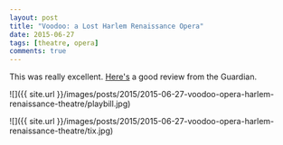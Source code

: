 ```yaml
---
layout: post
title: "Voodoo: a Lost Harlem Renaissance Opera"
date: 2015-06-27
tags: [theatre, opera]
comments: true
---
```

This was really excellent. [Here's](http://omnifeed.com/article/www.theguardian.com/music/2015/jun/27/voodoo-review-harlem-renaissance-opera) a good review from the Guardian.

![]({{ site.url }}/images/posts/2015/2015-06-27-voodoo-opera-harlem-renaissance-theatre/playbill.jpg)

![]({{ site.url }}/images/posts/2015/2015-06-27-voodoo-opera-harlem-renaissance-theatre/tix.jpg)
